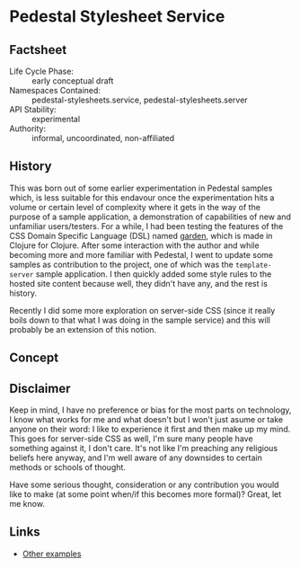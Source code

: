 # Pedestal Stylesheet Service

## Factsheet

<dl>
<dt>Life Cycle Phase:</dt>
<dd>early conceptual draft</dd>
<dt>Namespaces Contained:</dt>
<dd>pedestal-stylesheets.service, pedestal-stylesheets.server</dd>
<dt>API Stability:</dt>
<dd>experimental</dd>
<dt>Authority:</dt>
<dd>informal, uncoordinated, non-affiliated</dd>
</dl>


## History

This was born out of some earlier experimentation in Pedestal samples which, is less suitable for this endavour once the experimentation hits a volume or certain level of complexity where it gets in the way of the purpose of a sample application, a demonstration of capabilities of new and unfamiliar users/testers. For a while, I had been testing the features of the CSS Domain Specific Language (DSL) named [garden][garden], which is made in Clojure for Clojure. After some interaction with the author and while becoming more and more familiar with Pedestal, I went to update some samples as contribution to the project, one of which was the `template-server` sample application. I then quickly added some style rules to the hosted site content because well, they didn't have any, and the rest is history.

Recently I did some more exploration on server-side CSS (since it really boils down to that what I was doing in the sample service) and this will probably be an extension of this notion.

## Concept



## Disclaimer

Keep in mind, I have no preference or bias for the most parts on technology, I know what works for me and what doesn't but I won't just asume or take anyone on their word: I like to experience it first and then make up my mind. This goes for server-side CSS as well, I'm sure many people have something against it, I don't care. It's not like I'm preaching any religious beliefs here anyway, and I'm well aware of any downsides to certain methods or schools of thought.

Have some serious thought, consideration or any contribution you would like to make (at some point when/if this becomes more formal)? Great, let me know.

## Links
* [Other examples](https://github.com/pedestal/samples)


[garden]: <https://github.com/noprompt/garden>
